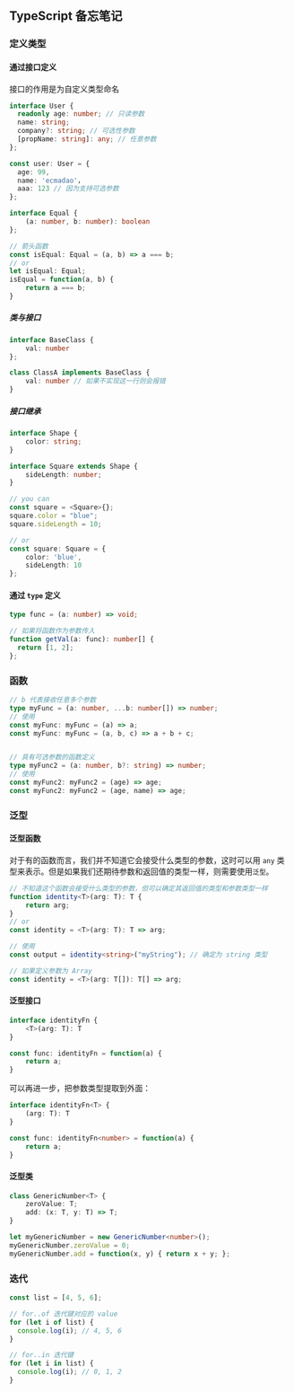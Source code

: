 ## TypeScript 备忘笔记

### 定义类型

#### 通过接口定义

接口的作用是为自定义类型命名

```typescript
interface User {
  readonly age: number; // 只读参数
  name: string;
  company?: string; // 可选性参数
  [propName: string]: any; // 任意参数
};

const user: User = {
  age: 99,
  name: 'ecmadao'，
  aaa: 123 // 因为支持可选参数
};
```

```typescript
interface Equal {
    (a: number, b: number): boolean
};

// 箭头函数
const isEqual: Equal = (a, b) => a === b;
// or
let isEqual: Equal;
isEqual = function(a, b) {
    return a === b;
} 
```

##### 类与接口

```typescript
interface BaseClass {
    val: number
};

class ClassA implements BaseClass {
    val: number // 如果不实现这一行则会报错
}
```

##### 接口继承

```typescript
interface Shape {
    color: string;
}

interface Square extends Shape {
    sideLength: number;
}

// you can
const square = <Square>{};
square.color = "blue";
square.sideLength = 10;

// or
const square: Square = {
    color: 'blue',
    sideLength: 10
};
```

#### 通过 `type` 定义

```typescript
type func = (a: number) => void;

// 如果将函数作为参数传入
function getVal(a: func): number[] {
  return [1, 2];
};
```

### 函数

```typescript
// b 代表接收任意多个参数
type myFunc = (a: number, ...b: number[]) => number;
// 使用
const myFunc: myFunc = (a) => a;
const myFunc: myFunc = (a, b, c) => a + b + c;


// 具有可选参数的函数定义
type myFunc2 = (a: number, b?: string) => number;
// 使用
const myFunc2: myFunc2 = (age) => age;
const myFunc2: myFunc2 = (age, name) => age;
```

### 泛型

#### 泛型函数

对于有的函数而言，我们并不知道它会接受什么类型的参数，这时可以用 `any` 类型来表示。但是如果我们还期待参数和返回值的类型一样，则需要使用`泛型`。

```typescript
// 不知道这个函数会接受什么类型的参数，但可以确定其返回值的类型和参数类型一样
function identity<T>(arg: T): T {
    return arg;
}
// or
const identity = <T>(arg: T): T => arg;

// 使用
const output = identity<string>("myString"); // 确定为 string 类型

// 如果定义参数为 Array
const identity = <T>(arg: T[]): T[] => arg;
```

#### 泛型接口

```typescript
interface identityFn {
    <T>(arg: T): T
}

const func: identityFn = function(a) {
    return a;
}
```

可以再进一步，把参数类型提取到外面：

```typescript
interface identityFn<T> {
    (arg: T): T
}

const func: identityFn<number> = function(a) {
    return a;
}
```

#### 泛型类

```typescript
class GenericNumber<T> {
    zeroValue: T;
    add: (x: T, y: T) => T;
}

let myGenericNumber = new GenericNumber<number>();
myGenericNumber.zeroValue = 0;
myGenericNumber.add = function(x, y) { return x + y; };
```

### 迭代

```typescript
const list = [4, 5, 6];

// for..of 迭代键对应的 value
for (let i of list) {
  console.log(i); // 4, 5, 6
}

// for..in 迭代键
for (let i in list) {
  console.log(i); // 0, 1, 2
}
```

